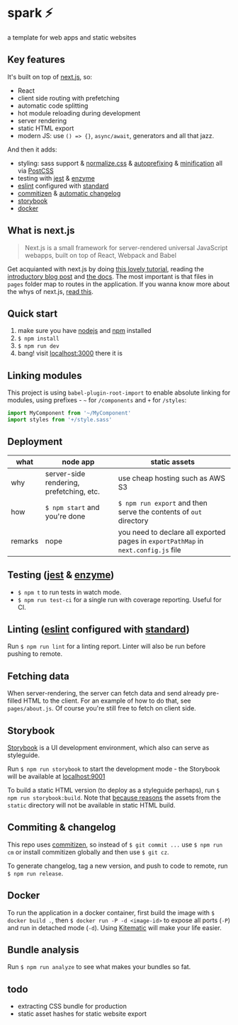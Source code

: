 # spark ⚡️

a template for web apps and static websites

## Key features

It's built on top of [next.js](https://github.com/zeit/next.js/), so:

- React
- client side routing with prefetching
- automatic code splitting
- hot module reloading during development
- server rendering
- static HTML export
- modern JS: use `() => {}`, `async/await`, generators and all that jazz.

And then it adds:

- styling: sass support & [normalize.css](https://necolas.github.io/normalize.css/) & [autoprefixing](http://cssnext.io/) & [minification](http://cssnano.co/) all via [PostCSS](http://postcss.org/)
- testing with [jest](https://facebook.github.io/jest/) & [enzyme](http://airbnb.io/enzyme/)
- [eslint](https://eslint.org/) configured with [standard](https://standardjs.com/)
- [commitizen](https://commitizen.github.io) & [automatic changelog](https://github.com/leonardoanalista/corp-semantic-release)
- [storybook](https://storybook.js.org/)
- [docker](https://www.docker.com/)

## What is next.js

> Next.js is a small framework for server-rendered universal JavaScript webapps, built on top of React, Webpack and Babel

Get acquianted with next.js by doing [this lovely tutorial](learnnextjs.com), reading the [introductory blog post](https://zeit.co/blog/next) and [the docs](https://github.com/zeit/next.js). The most important is that files in `pages` folder map to routes in the application. If you wanna know more about the whys of next.js, [read this](https://rauchg.com/2014/7-principles-of-rich-web-applications).

## Quick start

1. make sure you have [nodejs](https://nodejs.org/en/) and [npm](https://www.npmjs.com/get-npm) installed
1. `$ npm install`
1. `$ npm run dev`
1. bang! visit [localhost:3000](http://localhost:3000/) there it is

## Linking modules

This project is using `babel-plugin-root-import` to enable absolute linking for modules, using prefixes - `~` for `/components` and `+` for `/styles`:

```javascript
import MyComponent from '~/MyComponent'
import styles from '+/style.sass'
```

## Deployment

what | node app | static assets
--- | --- | ---
why | server-side rendering, prefetching, etc. | use cheap hosting such as AWS S3
how | `$ npm start` and you're done | `$ npm run export` and then serve the contents of `out` directory
remarks | nope | you need to declare all exported pages in `exportPathMap` in `next.config.js` file

## Testing ([jest](https://facebook.github.io/jest/) & [enzyme](http://airbnb.io/enzyme/))

- `$ npm t` to run tests in watch mode.
- `$ npm run test-ci` for a single run with coverage reporting. Useful for CI.

## Linting ([eslint](https://eslint.org/) configured with [standard](https://standardjs.com/))

Run `$ npm run lint` for a linting report. Linter will also be run before pushing to remote.

## Fetching data

When server-rendering, the server can fetch data and send already pre-filled HTML to the client. For an example of how to do that, see `pages/about.js`. Of course you're still free to fetch on client side.

## Storybook

[Storybook](https://storybook.js.org/) is a UI development environment, which also can serve as styleguide.

Run `$ npm run storybook` to start the development mode - the Storybook will be available at [localhost:9001](http://localhost:9001/)

To build a static HTML version (to deploy as a styleguide perhaps), run `$ npm run storybook:build`. Note that [because reasons](https://github.com/zeit/next.js/issues/1788#issuecomment-322843264) the assets from the `static` directory will not be available in static HTML build.

## Commiting & changelog

This repo uses [commitizen](https://commitizen.github.io), so instead of `$ git commit ...` use `$ npm run cm` or install commitizen globally and then use `$ git cz`.

To generate changelog, tag a new version, and push to code to remote, run `$ npm run release`.

## Docker

To run the application in a docker container, first build the image with `$ docker build .`, then `$ docker run -P -d <image-id>` to expose all ports (`-P`) and run in detached mode (`-d`). Using [Kitematic](https://kitematic.com/) will make your life easier.

## Bundle analysis

Run `$ npm run analyze` to see what makes your bundles so fat.

## todo
- extracting CSS bundle for production
- static asset hashes for static website export
